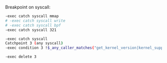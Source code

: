 


Breakpoint on syscall:
```bash
-exec catch syscall mmap
# -exec catch syscall write
# -exec catch syscall bpf
-exec catch syscall 321
```

```bash
-exec catch syscall
Catchpoint 3 (any syscall)
-exec condition 3 !$_any_caller_matches("get_kernel_version|kernel_supports|bpf_object__probe_loading|btf_parse_raw|handle_event|libbpf_print_fn|get_uprobe_offset|parse_uint_from_file", 20)
```

```bash
-exec delete 3
```